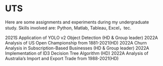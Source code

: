 # UTS
Here are some assignments and experiments during my undergraduate study.
Skills involved are: Python, Matlab, Tableau, Excel，tec.

2021S  Application of YOLO v2 Object Detection (HD & Group leader)
2022A  Analysis of US Open Championship from 1881-2021(HD)
2022A  Churn Analysis in Subscription-Based Businesses (HD & Group leader)
2022A  Implementation of ID3 Decision Tree Algorithm (HD)
2022A  Analysis of Australia’s Import and Export Trade from 1988-2021(HD)
